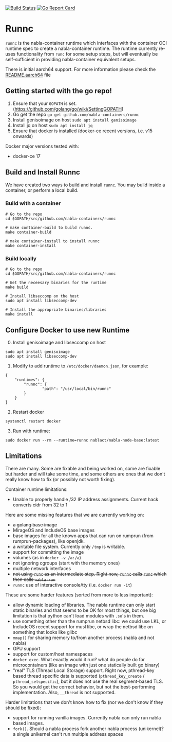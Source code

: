 [![Build Status](https://travis-ci.org/nabla-containers/runnc.svg?branch=master)](https://travis-ci.org/nabla-containers/runnc)
[![Go Report Card](https://goreportcard.com/badge/github.com/nabla-containers/runnc)](https://goreportcard.com/report/github.com/nabla-containers/runnc)

# Runnc

`runnc` is the nabla-container runtime which interfaces with the container OCI runtime spec to create a nabla-container runtime. The runtime currently re-uses functionality from `runc` for some setup steps, but will eventually be self-sufficient in providing nabla-container equivalent setups. 

There is initial aarch64 support. For more information please check the [README.aarch64](README.aarch64.md) file

## Getting started with the go repo!

1. Ensure that your `GOPATH` is set. (https://github.com/golang/go/wiki/SettingGOPATH)
2. Go get the repo `go get github.com/nabla-containers/runnc`
3. Install genisoimage on host `sudo apt install genisoimage`
4. Install jq on host `sudo apt install jq`
5. Ensure that docker is installed (docker-ce recent versions, i.e. v15 onwards)

Docker major versions tested with:

- docker-ce 17

## Build and Install Runnc

We have created two ways to build and install `runnc`. You may build inside a container, or perform a local build.


### Build with a container
```
# Go to the repo
cd $GOPATH/src/github.com/nabla-containers/runnc

# make container-build to build runnc.
make container-build

# make container-install to install runnc
make container-install
```

### Build locally
```
# Go to the repo
cd $GOPATH/src/github.com/nabla-containers/runnc

# Get the neceesary binaries for the runtime
make build

# Install libseccomp on the host
sudo apt install libseccomp-dev

# Install the appropriate binaries/libraries
make install
```

## Configure Docker to use new Runtime

0. Install genisoimage and libseccomp on host
```
sudo apt install genisoimage
sudo apt install libseccomp-dev
```

1. Modify to add runtime to `/etc/docker/daemon.json`, for example:
```
{
    "runtimes": {
        "runnc": {
                "path": "/usr/local/bin/runnc"
        }
    }
}
```

2. Restart docker

```
systemctl restart docker
```

3. Run with runtime:

```
sudo docker run --rm --runtime=runnc nablact/nabla-node-base:latest
```

## Limitations

There are many. Some are fixable and being worked on, some are fixable but harder and will take some time, and some others are ones that we don't really know how to fix (or possibly not worth fixing).

Container runtime limitations:
- Unable to properly handle /32 IP address assignments. Current hack converts cidr from 32 to 1

Here are some missing features that we are currently working on:
- ~~a golang base image~~
- MirageOS and IncludeOS base images
- base images for all the known apps that can run on rumprun (from rumprun-packages), like openjdk.
- a writable file system. Currently only `/tmp` is writable.
- support for committing the image
- volumes (as in `docker -v /a:/a`)
- not ignoring cgroups (start with the memory ones)
- multiple network interfaces
- ~~not using `runc` as an intermediate step. Right now, `runnc` calls `runc` which then calls `nabla-run`~~
- `runnc` use of interactive console/tty (i.e. `docker run -it`)

These are some harder features (sorted from more to less important):
- allow dynamic loading of libraries. The nabla runtime can only start static binaries and that seems to be OK for most things, but one big limitation is that python can't load modules with `.so`'s in them.
- use something other than the rumprun netbsd libc: we could use LKL, or IncludeOS recent support for musl libc, or wrap the netbsd libc on something that looks like glibc
- `mmap()` for sharing memory to/from another process (nabla and not nabla)
- GPU support
- support for custom/host namespaces
- `docker exec`. What exactly would it run? what do people do for microcontainers (like an image with just one statically built go binary)
- "real" TLS (Thread Local Storage) support. Right now, pthread-key based thread specific data is supported (`pthread_key_create` / `pthread_setspecific`), but it does not use the real segment-based TLS. So you would get the correct behavior, but not the best-performing implementation. Also, `__thread` is not supported.

Harder limitations that we don't know how to fix (nor we don't know if they should be fixed):
- support for running vanilla images. Currently nabla can only run nabla based images.
- `fork()`. Should a nabla process fork another nabla process (unikernel)? a single unikernel can't run multiple address spaces

